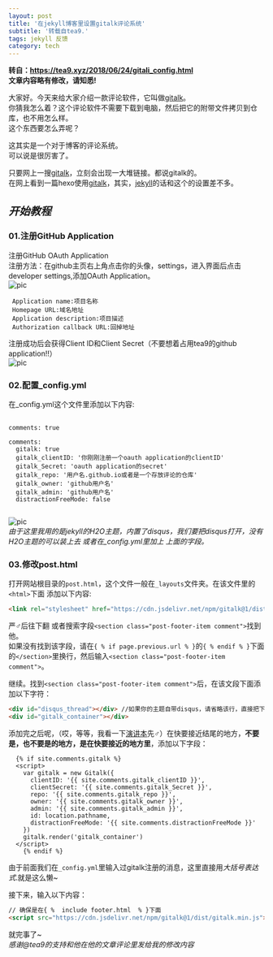 ```yaml
---
layout: post
title: '在jekyll博客里设置gitalk评论系统'
subtitle: '转载自tea9.'
tags: jekyll 反馈
category: tech
---
```

**转自：https://tea9.xyz/2018/06/24/gitali_config.html**  
**文章内容略有修改，请知悉!**

大家好。今天来给大家介绍一款评论软件，它叫做[gitalk](https://gitalk.github.io)。  
你猜我怎么着？这个评论软件不需要下载到电脑，然后把它的附带文件拷贝到仓库，也不用怎么样。  
这个东西要怎么弄呢？  
  
这其实是一个对于博客的评论系统。  
可以说是很厉害了。  
  
只要网上一搜[gitalk](https://gitalk.github.io)，立刻会出现一大堆链接。都说gitalk的。  
在网上看到一篇hexo使用[gitalk](https://gitalk.github.io)，其实，[jekyll](https://jekyllrb.com)的话和这个的设置差不多。  
  
*开始教程*
---
### 01.注册GitHub Application
注册GitHub OAuth Application  
注册方法：在github主页右上角点击你的头像，settings，进入界面后点击developer settings,添加OAuth Application。  
![pic](https://coding.net/u/tea9/p/image/git/raw/master/blog_img/07/01.png)  
```github
 Application name:项目名称  
 Homepage URL:域名地址  
 Application description:项目描述  
 Authorization callback URL:回掉地址  
```
注册成功后会获得Client ID和Client Secret（不要想着占用tea9的github application!!）  
![pic](https://coding.net/u/tea9/p/image/git/raw/master/blog_img/07/02.png)

### 02.配置_config.yml
在_config.yml这个文件里添加以下内容:
<pre>
  <code class="language-yaml">
comments: true

comments:
  gitalk: true
  gitalk_clientID: '你刚刚注册一个oauth application的clientID'
  gitalk_Secret: 'oauth application的secret'
  gitalk_repo: '用户名.github.io或者是一个存放评论的仓库'
  gitalk_owner: 'github用户名'
  gitalk_admin: 'github用户名'
  distractionFreeMode: false
  </code>
</pre>
![pic](https://coding.net/u/tea9/p/image/git/raw/master/blog_img/07/03.png)  
*由于这里我用的是jekyll的H2O主题，内置了disqus，我们要把disqus打开，没有H2O主题的可以装上去 或者在_config.yml里加上 上面的字段。*

### 03.修改post.html
打开网站根目录的`post.html`，这个文件一般在`_layouts`文件夹。在该文件里的`<html>`下面 添加以下内容:

```html
<link rel="stylesheet" href="https://cdn.jsdelivr.net/npm/gitalk@1/dist/gitalk.css">
```

严♂后往下翻 或者搜索字段`<section class="post-footer-item comment">`找到他。  
如果没有找到该字段，请在`{ % if page.previous.url % }`的`{ % endif % }`下面的`</section>`里换行，然后输入`<section class="post-footer-item comment">`。  
  
继续。找到`<section class="post-footer-item comment">`后，在该文段下面添加以下字符：
```html
<div id="disqus_thread"></div> //如果你的主题自带disqus，请省略该行，直接把下面这一行的内容添加进去。
<div id="gitalk_container"></div>
```
添加完之后呢，（哎，等等，我看一下[演讲本](//tea9.xyz/2018/06/24/gitali_config.html)先♂）在快要接近结尾的地方，**不要是</body>，也不要是</html>的地方，是在快要接近</body>的地方里**，添加以下字段：
```
  {% if site.comments.gitalk %}
  <script>
    var gitalk = new Gitalk({
      clientID: '{{ site.comments.gitalk_clientID }}',
      clientSecret: '{{ site.comments.gitalk_Secret }}',
      repo: '{{ site.comments.gitalk_repo }}',
      owner: '{{ site.comments.gitalk_owner }}',
      admin: '{{ site.comments.gitalk_admin }}',
      id: location.pathname,     
      distractionFreeMode: '{{ site.comments.distractionFreeMode }}'  
    })
    gitalk.render('gitalk_container')
  </script>
    {% endif %}
```
由于前面我们在`_config.yml`里输入过gitalk注册的消息，这里直接用*大括号表达式*.就是这么懒~  
  
接下来，输入以下内容：
```html
// 确保是在{ %  include footer.html  % }下面
<script src="https://cdn.jsdelivr.net/npm/gitalk@1/dist/gitalk.min.js"></script>
```

就完事了~  
*感谢@tea9的支持和他在他的文章评论里发给我的修改内容*
